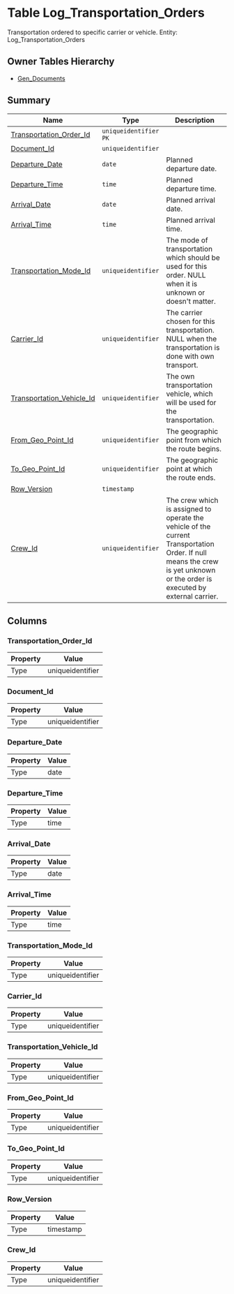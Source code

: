 # Table Log_Transportation_Orders

Transportation ordered to specific carrier or vehicle. Entity: Log_Transportation_Orders

## Owner Tables Hierarchy

* [Gen_Documents](Gen_Documents.md)

## Summary

| Name | Type | Description |
| - | - | --- |
|[Transportation_Order_Id](#transportation_order_id)|`uniqueidentifier` `PK`||
|[Document_Id](#document_id)|`uniqueidentifier` ||
|[Departure_Date](#departure_date)|`date` |Planned departure date.|
|[Departure_Time](#departure_time)|`time` |Planned departure time.|
|[Arrival_Date](#arrival_date)|`date` |Planned arrival date.|
|[Arrival_Time](#arrival_time)|`time` |Planned arrival time.|
|[Transportation_Mode_Id](#transportation_mode_id)|`uniqueidentifier` |The mode of transportation which should be used for this order. NULL when it is unknown or doesn't matter.|
|[Carrier_Id](#carrier_id)|`uniqueidentifier` |The carrier chosen for this transportation. NULL when the transportation is done with own transport.|
|[Transportation_Vehicle_Id](#transportation_vehicle_id)|`uniqueidentifier` |The own transportation vehicle, which will be used for the transportation.|
|[From_Geo_Point_Id](#from_geo_point_id)|`uniqueidentifier` |The geographic point from which the route begins.|
|[To_Geo_Point_Id](#to_geo_point_id)|`uniqueidentifier` |The geographic point at which the route ends.|
|[Row_Version](#row_version)|`timestamp` ||
|[Crew_Id](#crew_id)|`uniqueidentifier` |The crew which is assigned to operate the vehicle of the current Transportation Order. If null means the crew is yet unknown or the order is executed by external carrier.|

## Columns

### Transportation_Order_Id

| Property | Value |
| - | - |
|Type|uniqueidentifier|

### Document_Id

| Property | Value |
| - | - |
|Type|uniqueidentifier|

### Departure_Date

| Property | Value |
| - | - |
|Type|date|

### Departure_Time

| Property | Value |
| - | - |
|Type|time|

### Arrival_Date

| Property | Value |
| - | - |
|Type|date|

### Arrival_Time

| Property | Value |
| - | - |
|Type|time|

### Transportation_Mode_Id

| Property | Value |
| - | - |
|Type|uniqueidentifier|

### Carrier_Id

| Property | Value |
| - | - |
|Type|uniqueidentifier|

### Transportation_Vehicle_Id

| Property | Value |
| - | - |
|Type|uniqueidentifier|

### From_Geo_Point_Id

| Property | Value |
| - | - |
|Type|uniqueidentifier|

### To_Geo_Point_Id

| Property | Value |
| - | - |
|Type|uniqueidentifier|

### Row_Version

| Property | Value |
| - | - |
|Type|timestamp|

### Crew_Id

| Property | Value |
| - | - |
|Type|uniqueidentifier|


